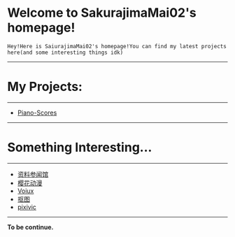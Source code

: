 # Welcome to SakurajimaMai02's homepage!

```
Hey!Here is SaiurajimaMai02's homepage!You can find my latest projects here(and some interesting things idk)
```
---

# My Projects: 
---
- [Piano-Scores](https://github.com/sakurajimamai02/piano-scores)
---

# Something Interesting...
---
- [资料参闻馆](https://ubc26.github.io/links/menu.html)
- [樱花动漫](https://yhdm.nl)
- [Voiux](https://tuku.voiux.com)
- [抠图](https://remove.bg)
- [pixivic](https://xm.sb)
---

**To be continue.**
